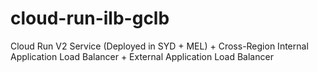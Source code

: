 # cloud-run-ilb-gclb
Cloud Run V2 Service (Deployed in SYD + MEL) + Cross-Region Internal Application Load Balancer + External Application Load Balancer
